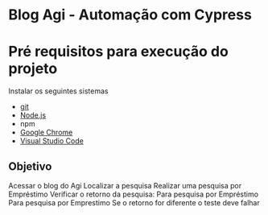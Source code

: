 # Blog Agi - Automação com Cypress

# Pré requisitos para execução do projeto

Instalar os seguintes sistemas

- [git](https://git-scm.com/)
- [Node.js](https://nodejs.org/en/)
- npm
- [Google Chrome](https://www.google.com/intl/pt_br/chrome/)
- [Visual Studio Code](https://code.visualstudio.com/)

## Objetivo

Acessar o blog do Agi
Localizar a pesquisa
Realizar uma pesquisa por Empréstimo
Verificar o retorno da pesquisa:
    Para pesquisa por Empréstimo
    Para pesquisa por Emprestimo
Se o retorno for diferente o teste deve falhar
